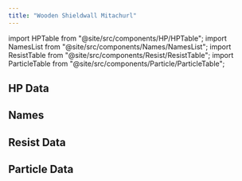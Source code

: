 ```yaml
---
title: "Wooden Shieldwall Mitachurl"
---
```


import HPTable from "@site/src/components/HP/HPTable";
import NamesList from "@site/src/components/Names/NamesList";
import ResistTable from "@site/src/components/Resist/ResistTable";
import ParticleTable from "@site/src/components/Particle/ParticleTable";

## HP Data

<HPTable item_key="woodenshieldwallmitachurl" data_src="enemy" />

## Names

<NamesList item_key="woodenshieldwallmitachurl" data_src="enemy" />

## Resist Data

<ResistTable item_key="woodenshieldwallmitachurl" data_src="enemy" />

## Particle Data

<ParticleTable item_key="woodenshieldwallmitachurl" data_src="enemy" />